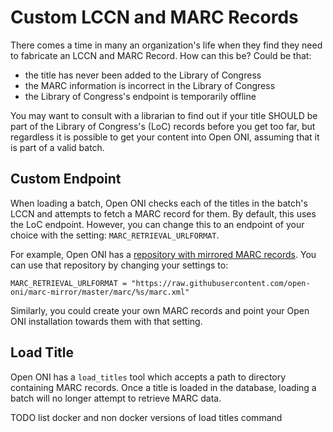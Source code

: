 # Custom LCCN and MARC Records

There comes a time in many an organization's life when they find they need to
fabricate an LCCN and MARC Record. How can this be? Could be that:

- the title has never been added to the Library of Congress
- the MARC information is incorrect in the Library of Congress
- the Library of Congress's endpoint is temporarily offline

You may want to consult with a librarian to find out if your title SHOULD be
part of the Library of Congress's (LoC) records before you get too far, but
regardless it is possible to get your content into Open ONI, assuming that it
is part of a valid batch.

## Custom Endpoint

When loading a batch, Open ONI checks each of the titles in the batch's LCCN
and attempts to fetch a MARC record for them. By default, this uses the LoC
endpoint. However, you can change this to an endpoint of your choice with the
setting: `MARC_RETRIEVAL_URLFORMAT`.

For example, Open ONI has a [repository with mirrored MARC records](https://github.com/open-oni/marc-mirror).
You can use that repository by changing your settings to:

```
MARC_RETRIEVAL_URLFORMAT = "https://raw.githubusercontent.com/open-oni/marc-mirror/master/marc/%s/marc.xml"
```

Similarly, you could create your own MARC records and point your Open ONI
installation towards them with that setting.

## Load Title

Open ONI has a `load_titles` tool which accepts a path to directory containing
MARC records. Once a title is loaded in the database, loading a batch will no
longer attempt to retrieve MARC data.

TODO list docker and non docker versions of load titles command
